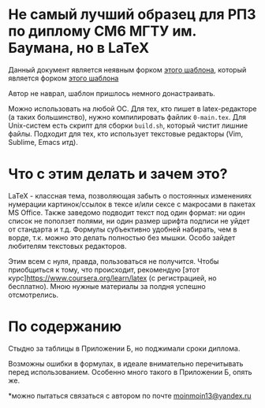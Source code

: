 # Не самый лучший образец для РПЗ по диплому СМ6 МГТУ им. Баумана, но в LaTeX

Данный документ является неявным форком [этого шаблона](https://github.com/ledovsky/latex-gost-template), 
который является форком [этого шаблона](http://sevik.ru/latex/)

Автор не наврал, шаблон пришлось немного донастраивать.

Можно использовать на любой ОС.  Для тех, кто пишет в latex-редакторе (а таких большинство), нужно компилировать файлик `0-main.tex`. Для Unix-систем есть скрипт для сборки `build.sh`, который чистит лишние файлы. Подходит для тех, кто использует текстовые редакторы (Vim, Sublime, Emacs итд). 

# Что с этим делать и зачем это?
LaTeX - классная тема, позволяющая забыть о постоянных изменениях нумерации картинок/ссылок в тексе и/или сексе с макросами в пакетах MS Office. Также заведомо подводит текст под один формат: ни один список не поползет полями, ни один размер шрифта подписи не уйдет от стандарта и т.д. Формулы субъективно удобней набирать, чем в ворде, т.к. можно это делать полностью без мышки. Особо зайдет любителям текстовых редакторов.

Этим всем с нуля, правда, пользоваться не получится. Чтобы приобщиться к тому, что происходит, рекомендую [этот курс]https://www.coursera.org/learn/latex (с регистрацией, но бесплатно). Мною нужные материалы за полдня успешно отсмотрелись.

# По содержанию
Стыдно за таблицы в Приложении Б, но поджимали сроки диплома.

Возможны ошибки в формулах, в идеале внимательно перечитывать перед использованием. Особенно много такого в Приложении Б, опять же.

*можно пытаться связаться с автором по почте moinmoin13@yandex.ru
